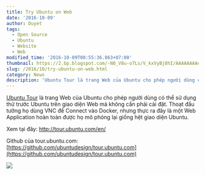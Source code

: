 ```yaml
---
title: Try Ubuntu on Web
date: '2016-10-09'
author: Duyet
tags:
  - Open Source
  - Ubuntu
  - Website
  - Web
modified_time: '2016-10-09T00:55:36.863+07:00'
thumbnail: https://2.bp.blogspot.com/-N0_V8u-o7Ls/V_kxVyBj8hI/AAAAAAAAe04/A7CAQaAIsiUtb8i1MueiOjg4EVgvrsN9gCLcB/s1600/Screenshot%2Bfrom%2B2016-10-09%2B00-46-15.png
slug: /2016/10/try-ubuntu-on-web.html
category: News
description: 'Ubuntu Tour là trang Web của Ubuntu cho phép người dùng có thể sử dụng thử trước Ubuntu trên giao diện Web mà không cần phải cài đặt. Thoạt đầu tưởng họ dùng VNC để Connect vào Docker, nhưng thực ra đây là một Web Application hoàn toàn được họ mô phỏng lại giống hệt giao diện Ubuntu.'
---
```


[Ubuntu Tour](http://tour.ubuntu.com/en/) là trang Web của Ubuntu cho phép người dùng có thể sử dụng thử trước Ubuntu trên giao diện Web mà không cần phải cài đặt. Thoạt đầu tưởng họ dùng VNC để Connect vào Docker, nhưng thực ra đây là một Web Application hoàn toàn được họ mô phỏng lại giống hệt giao diện Ubuntu.

Xem tại đây: http://tour.ubuntu.com/en/

Github của tour.ubuntu.com: [https://github.com/ubuntudesign/tour.ubuntu.com](https://github.com/ubuntudesign/tour.ubuntu.com)

[![](https://2.bp.blogspot.com/-N0_V8u-o7Ls/V_kxVyBj8hI/AAAAAAAAe04/A7CAQaAIsiUtb8i1MueiOjg4EVgvrsN9gCLcB/s1600/Screenshot%2Bfrom%2B2016-10-09%2B00-46-15.png)](http://tour.ubuntu.com/en/)
